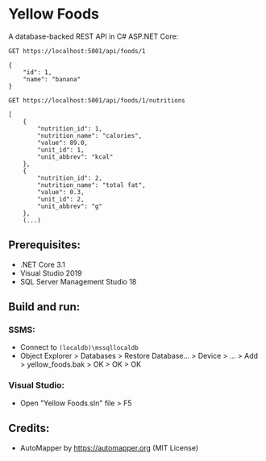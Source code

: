 # Yellow Foods
A database-backed REST API in C# ASP.NET Core:
```
GET https://localhost:5001/api/foods/1
```

```
{
    "id": 1,
    "name": "banana"
}
```

```
GET https://localhost:5001/api/foods/1/nutritions
```

```
[
    {
        "nutrition_id": 1,
        "nutrition_name": "calories",
        "value": 89.0,
        "unit_id": 1,
        "unit_abbrev": "kcal"
    },
    {
        "nutrition_id": 2,
        "nutrition_name": "total fat",
        "value": 0.3,
        "unit_id": 2,
        "unit_abbrev": "g"
    },
    (...)
```

## Prerequisites:
- .NET Core 3.1
- Visual Studio 2019
- SQL Server Management Studio 18

## Build and run:
### SSMS:
- Connect to `(localdb)\mssqllocaldb`
- Object Explorer > Databases > Restore Database... > Device > ... > Add > yellow_foods.bak > OK > OK > OK
### Visual Studio:
- Open "Yellow Foods.sln" file > F5

## Credits:
- AutoMapper by https://automapper.org (MIT License)
